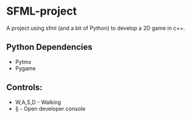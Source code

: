 # SFML-project
A project using sfml (and a bit of Python) to develop a 2D game in c++.

## Python Dependencies
* Pytmx
* Pygame

## Controls:
* W,A,S,D - Walking
* § - Open developer console
